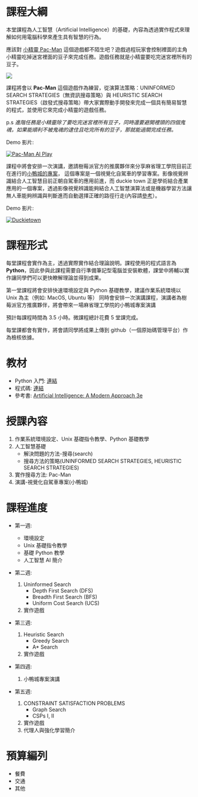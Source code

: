 # 課程大綱

本堂課程為人工智慧（Artificial Intelligence）的基礎，內容為透過實作程式來理解如何用電腦科學來產生具有智慧的行為。

應該對 [小精靈 Pac-Man](https://www.google.com/pacman/) 這個遊戲都不陌生吧？遊戲過程玩家會控制裡面的主角小精靈吃掉迷宮裡面的豆子來完成任務。遊戲任務就是小精靈要吃完迷宮裡所有的豆子。

![](https://inst.eecs.berkeley.edu/~cs188/fa18/assets/images/maze.png)

課程將會以 **Pac-Man** 這個遊戲作為練習，從演算法策略：UNINFORMED SEARCH STRATEGIES（無資訊搜尋策略）與 HEURISTIC SEARCH STRATEGIES（啟發式搜尋策略）帶大家實際動手開發來完成一個具有簡易智慧的程式，並使用它來完成小精靈的遊戲任務。

p.s *進階任務是小精靈除了要吃完迷宮裡所有豆子，同時還要避開裡頭的四個鬼魂，如果能順利不被鬼魂的逮住且吃完所有的豆子，那就能過關完成任務。*

Demo 影片:

[![Pac-Man AI Play](http://img.youtube.com/vi/4bjTWd7YVcc/0.jpg)](https://www.youtube.com/watch?v=4bjTWd7YVcc)


課程中將會安排一次演講，邀請樹莓派官方的推廣夥伴來分享麻省理工學院目前正在進行的[小鴨城的專案](https://www.duckietown.org/)，
這個專案是一個視覺化自駕車的學習專案。影像視覺辨識結合人工智慧目前正朝自駕車的應用前進，而 duckie town 正是學術結合產業應用的一個專案，透過影像視覺辨識能夠結合人工智慧演算法或是機器學習方法讓無人車能夠辨識與判斷進而自動選擇正確的路徑行走(內容請[參考](http://raspberrypi-tw.s3.amazonaws.com/slides/20190420_introduction-to-duckietown-project.pdf)）。

Demo 影片:

[![Duckietown](http://img.youtube.com/vi/b0B6S2Ca75Q/0.jpg)](https://www.youtube.com/watch?v=b0B6S2Ca75Q)


# 課程形式

每堂課程會實作為主，透過實際實作結合理論說明。課程使用的程式語言為 **Python**，因此參與此課程需要自行準備筆記型電腦並安裝軟體，課堂中將輔以實作讓同學們可以更快瞭解理論並得到成果。

第一堂課程將會安排快速環境設定與 Python 基礎教學，建議作業系統環境以 Unix 為主（例如: MacOS, Ubuntu 等）
同時會安排一次演講課程，演講者為樹莓派官方推廣夥伴，將會帶來一場麻省理工學院的小鴨城專案演講

預計每課程時間為 3.5 小時。微課程總計花費 5 堂課完成。

每堂課都會有實作，將會請同學將成果上傳到 github（一個原始碼管理平台）作為檢核依據。


# 教材

+ Python 入門: [連結](https://github.com/chairco/CCU_AI)
+ 程式碼: [連結](https://github.com/chairco/CCU_AI)
+ 參考書: [Artificial Intelligence: A Modern Approach 3e](http://aima.cs.berkeley.edu/)


# 授課內容

1. 作業系統環境設定、Unix 基礎指令教學、Python 基礎教學
2. 人工智慧基礎
    + 解決問題的方法-搜尋(search)
    + 搜尋方法的策略(UNINFORMED SEARCH STRATEGIES, HEURISTIC SEARCH STRATEGIES)
3. 實作搜尋方法: Pac-Man
4. 演講-視覺化自駕車專案(小鴨城)


# 課程進度

+ 第一週: 
    + 環境設定
    + Unix 基礎指令教學
    + 基礎 Python 教學
    + 人工智慧 AI 簡介


+ 第二週: 
    1. Uninformed Search
        + Depth First Search (DFS)
        + Breadth First Search (BFS)
        + Uniform Cost Search (UCS)
    2. 實作遊戲

+ 第三週: 
    1. Heuristic Search 
        + Greedy Search
        + A* Search
    2. 實作遊戲

+ 第四週: 
    1. 小鴨城專案演講

+ 第五週: 
    1. CONSTRAINT SATISFACTION PROBLEMS
        + Graph Search
        + CSPs I, II
    2. 實作遊戲
    3. 代理人與強化學習簡介


# 預算編列

+ 餐費
+ 交通
+ 其他
